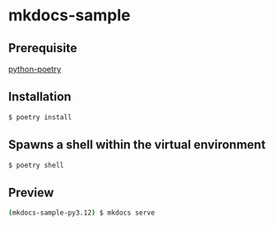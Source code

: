 # mkdocs-sample

## Prerequisite

[python-poetry](https://python-poetry.org/)

## Installation

```bash
$ poetry install
```

## Spawns a shell within the virtual environment

```bash
$ poetry shell
```

## Preview

```bash
(mkdocs-sample-py3.12) $ mkdocs serve
```
